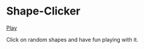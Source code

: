 # Shape-Clicker

[Play](https://sehgxl.github.io/Shape-Clicker/)


Click on random shapes and have fun playing with it.


